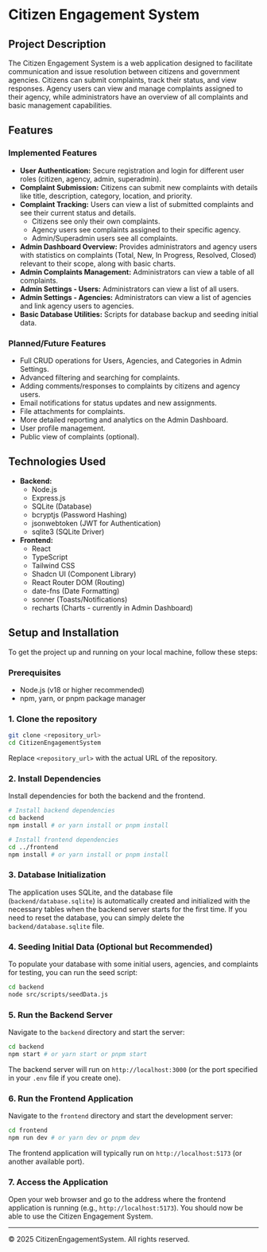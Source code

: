 # Citizen Engagement System

## Project Description

The Citizen Engagement System is a web application designed to facilitate communication and issue resolution between citizens and government agencies. Citizens can submit complaints, track their status, and view responses. Agency users can view and manage complaints assigned to their agency, while administrators have an overview of all complaints and basic management capabilities.

## Features

### Implemented Features

- **User Authentication:** Secure registration and login for different user roles (citizen, agency, admin, superadmin).
- **Complaint Submission:** Citizens can submit new complaints with details like title, description, category, location, and priority.
- **Complaint Tracking:** Users can view a list of submitted complaints and see their current status and details.
  - Citizens see only their own complaints.
  - Agency users see complaints assigned to their specific agency.
  - Admin/Superadmin users see all complaints.
- **Admin Dashboard Overview:** Provides administrators and agency users with statistics on complaints (Total, New, In Progress, Resolved, Closed) relevant to their scope, along with basic charts.
- **Admin Complaints Management:** Administrators can view a table of all complaints.
- **Admin Settings - Users:** Administrators can view a list of all users.
- **Admin Settings - Agencies:** Administrators can view a list of agencies and link agency users to agencies.
- **Basic Database Utilities:** Scripts for database backup and seeding initial data.

### Planned/Future Features

- Full CRUD operations for Users, Agencies, and Categories in Admin Settings.
- Advanced filtering and searching for complaints.
- Adding comments/responses to complaints by citizens and agency users.
- Email notifications for status updates and new assignments.
- File attachments for complaints.
- More detailed reporting and analytics on the Admin Dashboard.
- User profile management.
- Public view of complaints (optional).

## Technologies Used

- **Backend:**
  - Node.js
  - Express.js
  - SQLite (Database)
  - bcryptjs (Password Hashing)
  - jsonwebtoken (JWT for Authentication)
  - sqlite3 (SQLite Driver)
- **Frontend:**
  - React
  - TypeScript
  - Tailwind CSS
  - Shadcn UI (Component Library)
  - React Router DOM (Routing)
  - date-fns (Date Formatting)
  - sonner (Toasts/Notifications)
  - recharts (Charts - currently in Admin Dashboard)

## Setup and Installation

To get the project up and running on your local machine, follow these steps:

### Prerequisites

- Node.js (v18 or higher recommended)
- npm, yarn, or pnpm package manager

### 1. Clone the repository

```bash
git clone <repository_url>
cd CitizenEngagementSystem
```
Replace `<repository_url>` with the actual URL of the repository.

### 2. Install Dependencies

Install dependencies for both the backend and the frontend.

```bash
# Install backend dependencies
cd backend
npm install # or yarn install or pnpm install

# Install frontend dependencies
cd ../frontend
npm install # or yarn install or pnpm install
```

### 3. Database Initialization

The application uses SQLite, and the database file (`backend/database.sqlite`) is automatically created and initialized with the necessary tables when the backend server starts for the first time. If you need to reset the database, you can simply delete the `backend/database.sqlite` file.

### 4. Seeding Initial Data (Optional but Recommended)

To populate your database with some initial users, agencies, and complaints for testing, you can run the seed script:

```bash
cd backend
node src/scripts/seedData.js
```

### 5. Run the Backend Server

Navigate to the `backend` directory and start the server:

```bash
cd backend
npm start # or yarn start or pnpm start
```
The backend server will run on `http://localhost:3000` (or the port specified in your `.env` file if you create one).

### 6. Run the Frontend Application

Navigate to the `frontend` directory and start the development server:

```bash
cd frontend
npm run dev # or yarn dev or pnpm dev
```
The frontend application will typically run on `http://localhost:5173` (or another available port).

### 7. Access the Application

Open your web browser and go to the address where the frontend application is running (e.g., `http://localhost:5173`). You should now be able to use the Citizen Engagement System.

---

© 2025 CitizenEngagementSystem. All rights reserved.
